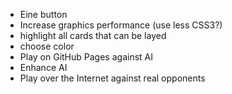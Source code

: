 * Eine button
* Increase graphics performance (use less CSS3?)
* highlight all cards that can be layed
* choose color
* Play on GitHub Pages against AI
* Enhance AI
* Play over the Internet against real opponents
